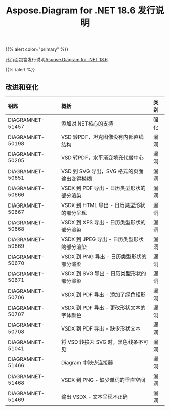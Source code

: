 ﻿---
title: Aspose.Diagram for .NET 18.6 发行说明
type: docs
weight: 70
url: /zh/net/aspose-diagram-for-net-18-6-release-notes/
---
{{% alert color="primary" %}} 

此页面包含发行说明[Aspose.Diagram for .NET 18.6](https://www.nuget.org/packages/Aspose.Diagram/18.6.0).

{{% /alert %}} 
## **改进和变化**

|**钥匙**|**概括**|**类别**|
|:- |:- |:- |
|DIAGRAMNET-51457|添加对.NET核心的支持|强化|
|DIAGRAMNET-50198|VSD 转PDF，坦克图像没有内部直线结构|漏洞|
|DIAGRAMNET-50205|VSD 转PDF，水平渐变填充代替中心|漏洞|
|DIAGRAMNET-50651|VSD 到 SVG 导出，SVG 格式的页面输出变得模糊|漏洞|
|DIAGRAMNET-50666|VSDX 到 PDF 导出 - 日历类型形状的部分渲染|漏洞|
|DIAGRAMNET-50667|VSDX 到 HTML 导出 - 日历类型形状的部分呈现|漏洞|
|DIAGRAMNET-50668|VSDX 到 XPS 导出 - 日历类型形状的部分渲染|漏洞|
|DIAGRAMNET-50669|VSDX 到 JPEG 导出 - 日历类型形状的部分渲染|漏洞|
|DIAGRAMNET-50670|VSDX 到 PNG 导出 - 日历类型形状的部分渲染|漏洞|
|DIAGRAMNET-50671|VSDX 到 SVG 导出 - 日历类型形状的部分渲染|漏洞|
|DIAGRAMNET-50706|VSDX 到 PDF 导出 - 添加了绿色矩形|漏洞|
|DIAGRAMNET-50707|VSDX 到 PDF 导出 - 更改形状文本的字体颜色|漏洞|
|DIAGRAMNET-50708|VSDX 到 PDF 导出 - 缺少形状文本|漏洞|
|DIAGRAMNET-51041|将 VSD 转换为 SVG 时，黑色线条不可见|漏洞|
|DIAGRAMNET-51466|Diagram 中缺少连接器|漏洞|
|DIAGRAMNET-51468|VSDX 到 PNG - 缺少单词的垂直空间|漏洞|
|DIAGRAMNET-51469|输出 VSDX - 文本呈现不正确|漏洞|

